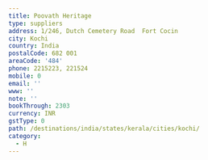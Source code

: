 ```yaml
---
title: Poovath Heritage
type: suppliers
address: 1/246, Dutch Cemetery Road  Fort Cocin
city: Kochi
country: India
postalCode: 682 001
areaCode: '484'
phone: 2215223, 221524
mobile: 0
email: ''
www: ''
note: ''
bookThrough: 2303
currency: INR
gstType: 0
path: /destinations/india/states/kerala/cities/kochi/
category:
  - H
---
```


